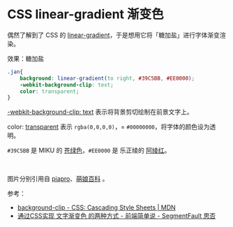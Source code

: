 # CSS linear-gradient 渐变色

<link rel="stylesheet" href="/style.css">

偶然了解到了 CSS 的 [linear-gradient](https://developer.mozilla.org/en-US/docs/Web/CSS/CSS_images/Using_CSS_gradients)，于是想用它将「糖加盐」进行字体渐变渲染。

效果：<span class="jan">糖加盐</span>

```css
.jan{
    background: linear-gradient(to right, #39C5BB, #EE0000);
    -webkit-background-clip: text;
    color: transparent;
}
```

[-webkit-background-clip: text](https://developer.mozilla.org/en-US/docs/Web/CSS/background-clip#values) 表示将背景剪切绘制在前景文字上。

color: [transparent](https://developer.mozilla.org/en-US/docs/Web/CSS/named-color#transparent) 表示 `rgba(0,0,0,0)`，= `#00000000`，将字体的颜色设为透明。

`#39C5BB` <span class="miku"></span> 是 MIKU 的 [苍绿色](https://piapro.net/intl/zh-cn_character.html)，`#EE0000` <span class="yzl"></span> 是 乐正绫的 [阿绫红](https://zh.moegirl.org.cn/zh-hans/%E9%98%BF%E7%BB%AB%E7%BA%A2)。

<figure>
<img style="text-align:center;" src="https://piapro.net/intl/images/ch_img_miku.png" alt="">
<img src="https://img.moegirl.org.cn/common/8/84/YUEZHENGLING.jpg" alt="">
</figure>

图片分别引用自 [piapro](https://piapro.net/intl/zh-cn_character.html)、[萌娘百科](https://zh.moegirl.org.cn/%E4%B9%90%E6%AD%A3%E7%BB%AB) 。

参考：

* [background-clip - CSS: Cascading Style Sheets | MDN](https://developer.mozilla.org/en-US/docs/Web/CSS/background-clip)
* [通过CSS实现 文字渐变色 的两种方式 - 前端简单说 - SegmentFault 思否](https://segmentfault.com/a/1190000011882933)

